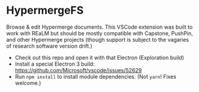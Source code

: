 # HypermergeFS

Browse & edit Hypermerge documents. This VSCode extension was built to work with REaLM but should be mostly compatible with Capstone, PushPin, and other Hypermerge projects (though support is subject to the vagaries of research software version drift.)

* Check out this repo and open it with that Electron (Exploration build)
* Install a special Electron 3 build: https://github.com/Microsoft/vscode/issues/52629
* Run `npm install` to install module dependencies. (Not `yarn`! Fixes welcome.)
